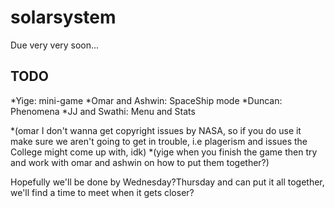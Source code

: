# solarsystem
Due very very soon...

## TODO

*Yige: mini-game
*Omar and Ashwin: SpaceShip mode
*Duncan: Phenomena
*JJ and Swathi: Menu and Stats


*(omar I don't wanna get copyright issues by NASA, so if you do use it make sure we aren't going to get in trouble, i.e plagerism and issues the College might come up with, idk)
*(yige when you finish the game then try and work with omar and ashwin on how to put them together?)

Hopefully we'll be done by Wednesday?Thursday and can put it all together, we'll find a time to meet when it gets closer? 
